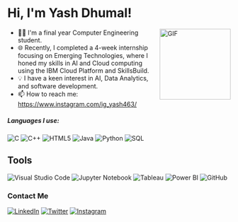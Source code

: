 # Hi, I'm Yash Dhumal!

<img align="right" alt="GIF" height="160px" src="https://media.giphy.com/media/L8K62iTDkzGX6/giphy.gif" />

- 👨‍🎓 I'm a final year Computer Engineering student.
- 🌐 Recently, I completed a 4-week internship focusing on Emerging Technologies, where I honed my skills in AI and Cloud computing using the IBM Cloud Platform and SkillsBuild.
- 💡 I have a keen interest in AI, Data Analytics, and software development.
- 📫 How to reach me: https://www.instagram.com/ig_yash463/


##### Languages I use:

![C](https://img.shields.io/badge/-C-000000?style=flat&logo=c)
![C++](https://img.shields.io/badge/-C++-000000?style=flat&logo=c%2B%2B)
![HTML5](https://img.shields.io/badge/-HTML5-000000?style=flat&logo=html5)
![Java](https://img.shields.io/badge/-Java-000000?style=flat&logo=java)
![Python](https://img.shields.io/badge/-Python-000000?style=flat&logo=python)
![SQL](https://img.shields.io/badge/-SQL-000000?style=flat&logo=postgresql)


## Tools

![Visual Studio Code](https://img.shields.io/badge/Visual_Studio_Code-0078d7?style=for-the-badge&logo=visual%20studio%20code&logoColor=white)
![Jupyter Notebook](https://img.shields.io/badge/Jupyter-Notebook-F37626?style=for-the-badge&logo=jupyter&logoColor=white)
![Tableau](https://img.shields.io/badge/Tableau-E97627?style=for-the-badge&logo=tableau&logoColor=white)
![Power BI](https://img.shields.io/badge/Power_BI-F2C811?style=for-the-badge&logo=power%20bi&logoColor=white)
![GitHub](https://img.shields.io/badge/GitHub-181717?style=for-the-badge&logo=github&logoColor=white)



### Contact Me
[![LinkedIn](https://img.shields.io/badge/-0A66C2?style=flat-square&logo=linkedin&logoColor=white)](https://www.linkedin.com/in/yash-dhumal-0b21a0261) 
[![Twitter](https://img.shields.io/badge/-000000?style=flat-square&logo=x&logoColor=white)](https://twitter.com/snehal_ko) 
[![Instagram](https://img.shields.io/badge/-E4405F?style=flat-square&logo=instagram&logoColor=white)](https://www.instagram.com/ig_yash463/)
